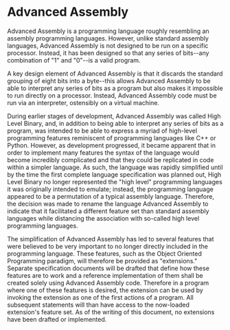 # Advanced Assembly

Advanced Assembly is a programming language roughly resembling an assembly programming languages. However, unlike standard assembly languages, Advanced Assembly is not designed to be run on a specific processor. Instead, it has been designed so that any series of bits--any combination of "1" and "0"--is a valid program.

A key design element of Advanced Assembly is that it discards the standard grouping of eight bits into a byte--this allows Advanced Assembly to be able to interpret any series of bits as a program but also makes it impossible to run directly on a processor. Instead, Advanced Assembly code must be run via an interpreter, ostensibly on a virtual machine.

During earlier stages of development, Advanced Assembly was called High Level Binary, and, in addition to being able to interpret any series of bits as a program, was intended to be able to express a myriad of high-level programming features reminiscent of programming languages like C++ or Python. However, as development progressed, it became apparent that in order to implement many features the syntax of the language would become incredibly complicated and that they could be replicated in code within a simpler language. As such, the language was rapidly simplified until by the time the first complete language specification was planned out, High Level Binary no longer represented the "high level" programming languages it was originally intended to emulate; instead, the programming language appeared to be a permutation of a typical assembly language. Therefore, the decision was made to rename the language Advanced Assembly to indicate that it facilitated a different feature set than standard assembly languages while distancing the association with so-called high level programming languages.

The simplification of Advanced Assembly has led to several features that were believed to be very important to no longer directly included in the programming language. These features, such as the Object Oriented Programming paradigm, will therefore be provided as "extensions." Separate specification documents will be drafted that define how these features are to work and a reference implementation of them shall be created solely using Advanced Assembly code. Therefore in a program where one of these features is desired, the extension can be used by invoking the extension as one of the first actions of a program. All subsequent statements will than have access to the now-loaded extension's feature set. As of the writing of this document, no extensions have been drafted or implemented.
